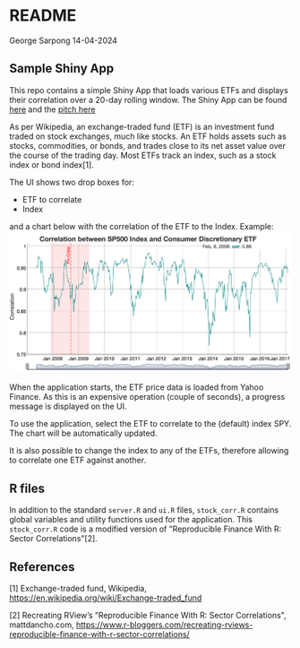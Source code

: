 README
================
George Sarpong
14-04-2024

Sample Shiny App
----------------

This repo contains a simple Shiny App that loads various ETFs and displays their correlation over a 20-day rolling window. The Shiny App can be found [here](https://GeorgeSarpong.shinyapps.io/StockCorrelationShinyApp/) and the [pitch here](https://GeorgeSarpong.github.io/StockCorrelationShinyApp/Pitch-presentation/StockCorrelationPresentation.html)

As per Wikipedia, an exchange-traded fund (ETF) is an investment fund traded on stock exchanges, much like stocks. An ETF holds assets such as stocks, commodities, or bonds, and trades close to its net asset value over the course of the trading day. Most ETFs track an index, such as a stock index or bond index\[1\].

The UI shows two drop boxes for:

-   ETF to correlate
-   Index

and a chart below with the correlation of the ETF to the Index. Example: ![Sample correlation chart](sample-chart.png)

When the application starts, the ETF price data is loaded from Yahoo Finance. As this is an expensive operation (couple of seconds), a progress message is displayed on the UI.

To use the application, select the ETF to correlate to the (default) index SPY. The chart will be automatically updated.

It is also possible to change the index to any of the ETFs, therefore allowing to correlate one ETF against another.

R files
-------

In addition to the standard `server.R` and `ui.R` files, `stock_corr.R` contains global variables and utility functions used for the application. This `stock_corr.R` code is a modified version of ”Reproducible Finance With R: Sector Correlations"\[2\].

References
----------

\[1\] Exchange-traded fund, Wikipedia, <https://en.wikipedia.org/wiki/Exchange-traded_fund>

\[2\] Recreating RView’s ”Reproducible Finance With R: Sector Correlations", mattdancho.com, <https://www.r-bloggers.com/recreating-rviews-reproducible-finance-with-r-sector-correlations/>
